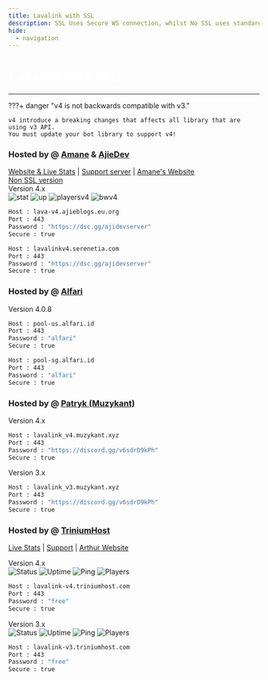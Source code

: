```yaml
---
title: Lavalink with SSL
description: SSL Uses Secure WS connection, whilst No SSL uses standard WS. if you want to use the SSL lavalink you need to make sure your bot uses that protocol.
hide:
  - navigation
---
```


<h1 style="font-family:Gotham SSm A;font-size: 2.0em;font-weight: 800;line-height:1.1;color: white;">Lavalink with SSL</h1>

<!-- inject image ad -->
<div data-ea-style="stickybox" class="dark horizontal" data-ea-publisher="darrennathanaelcom" data-ea-type="image"></div>

---

???+ danger "v4 is not backwards compatible with v3."

    v4 introduce a breaking changes that affects all library that are using v3 API.
    You must update your bot library to support v4!

<!-- PLEASE READ -->
<!-- PLEASE READ --> <!-- SUPPORT OTHER CONTRIBUTORS BY PLACING THE NEW LAVALINK AT THE VERY BOTTOM OF THE OTHERS! --> <!-- PLEASE READ -->
<!-- DO NOT SCRAPE THIS FILE, PLEASE USE THE API INSTEAD! -->
<!-- FOR ADVERTISING CONTACT ads@darrennathanael.com , PLEASE READ FAQS FOR MORE INFO! -->
<!-- PLEASE READ -->

### Hosted by @ [Amane](https://amane.my.id) & [AjieDev](https://github.com/AjieDev)
[Website & Live Stats](https://free.lavalink.rf.gd/) | [Support server](https://dsc.gg/ajidevserver) | [Amane's Website](https://lavalink-info.serenetia.com/)<br />
[Non SSL version](https://lavalink.darrennathanael.com/NoSSL/Lavalink-NonSSL/#hosted-by-amane-ajiedev) <br />
Version 4.x <br />
![stat](https://ajieblogs.eu.org/lavalink/v4/badge/Status) ![up](https://ajieblogs.eu.org/lavalink/v4/badge/Uptime) ![playersv4](https://ajieblogs.eu.org/lavalink/v4/badge/Players) ![bwv4](https://ajieblogs.eu.org/lavalink/v4/badge/Bandwidth)
```bash
Host : lava-v4.ajieblogs.eu.org
Port : 443
Password : "https://dsc.gg/ajidevserver"
Secure : true 
```
```bash
Host : lavalinkv4.serenetia.com
Port : 443
Password : "https://dsc.gg/ajidevserver"
Secure : true
```

### Hosted by @ [Alfari](https://www.youtube.com/watch?v=dQw4w9WgXcQ)
Version 4.0.8 
```bash
Host : pool-us.alfari.id
Port : 443
Password : "alfari"
Secure : true
```
```bash
Host : pool-sg.alfari.id
Port : 443
Password : "alfari"
Secure : true
```

### Hosted by @ [Patryk (Muzykant)](https://discord.gg/v6sdrD9kPh)
Version 4.x 
```bash
Host : lavalink_v4.muzykant.xyz
Port : 443
Password : "https://discord.gg/v6sdrD9kPh"
Secure : true
```
Version 3.x 
```bash
Host : lavalink_v3.muzykant.xyz
Port : 443
Password : "https://discord.gg/v6sdrD9kPh"
Secure : true
```


### Hosted by @ [TriniumHost](https://links.triniumhost.com/)
[Live Stats](https://lavalink-status.triniumhost.com/) | [Support](https://lavalink-status.triniumhost.com/suporte) | [Arthur Website](https://adssousag.is-a.dev/)

Version 4.x <br />
![Status](https://status.triniumhost.com/api/badge/24/status) ![Uptime](https://status.triniumhost.com/api/badge/24/uptime) ![Ping](https://status.triniumhost.com/api/badge/24/ping) ![Players](https://lavalink-api-status.triniumhost.com/v4ssl/badge/connections)
```bash
Host : lavalink-v4.triniumhost.com
Port : 443
Password : "free"
Secure : true
```
Version 3.x <br />
![Status](https://status.triniumhost.com/api/badge/22/status) ![Uptime](https://status.triniumhost.com/api/badge/22/uptime) ![Ping](https://status.triniumhost.com/api/badge/22/ping) ![Players](https://lavalink-api-status.triniumhost.com/v3ssl/badge/connections)
```bash
Host : lavalink-v3.triniumhost.com
Port : 443
Password : "free"
Secure : true    
```

